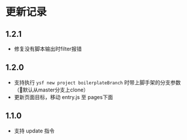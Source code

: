 # 更新记录

## 1.2.1

- 修复没有脚本输出时filter报错

## 1.2.0

- 支持执行 `ysf new project boilerplateBranch` 时带上脚手架的分支参数（默认从master分支上clone）
- 更新页面目标，移动 entry.js 至 pages下面

## 1.1.0

- 支持 update 指令
